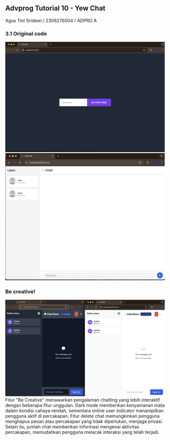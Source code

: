 ## Advprog Tutorial 10 - Yew Chat
Agus Tini Sridewi / 2306276004 / ADPRO A

### 3.1 Original code
![alt text](image.png)
![alt text](image-1.png)

### Be creative!
![alt text](image-2.png)
Fitur "Be Creative" menawarkan pengalaman chatting yang lebih interaktif dengan beberapa fitur unggulan. Dark mode memberikan kenyamanan mata dalam kondisi cahaya rendah, sementara online user indicator menampilkan pengguna aktif di percakapan. Fitur delete chat memungkinkan pengguna menghapus pesan atau percakapan yang tidak diperlukan, menjaga privasi. Selain itu, jumlah chat memberikan informasi mengenai aktivitas percakapan, memudahkan pengguna melacak interaksi yang telah terjadi.